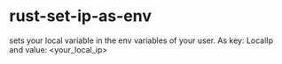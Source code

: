 # rust-set-ip-as-env

sets your local variable in the env variables of your user.
As key: LocalIp and value: <your_local_ip>
